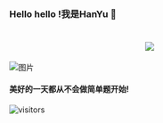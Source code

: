### Hello hello !我是HanYu 👋

<h1 align="center"> <a href="https://sunguoqi.com/"> <img src="https://readme-typing-svg.herokuapp.com/?lines=printf(%22Hello%2C%20World!%22);小李同学祝您今天愉快!&center=true&size=27"> </a> </h1>

![图片](https://github.com/hanyu0000/hanyu0000/assets/149314153/8a75f630-22b1-4959-9802-dae138a8ef08)

#### 美好的一天都从不会做简单题开始! 

![visitors](https://visitor-badge.glitch.me/badge?page_id=hanyu0000&left_color=green&right_color=red)
